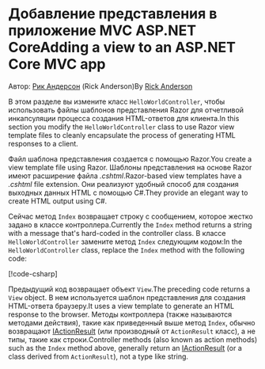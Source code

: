 # <a name="adding-a-view-to-an-aspnet-core-mvc-app"></a><span data-ttu-id="954db-101">Добавление представления в приложение MVC ASP.NET Core</span><span class="sxs-lookup"><span data-stu-id="954db-101">Adding a view to an ASP.NET Core MVC app</span></span>

<span data-ttu-id="954db-102">Автор: [Рик Андерсон](https://twitter.com/RickAndMSFT) (Rick Anderson)</span><span class="sxs-lookup"><span data-stu-id="954db-102">By [Rick Anderson](https://twitter.com/RickAndMSFT)</span></span>

<span data-ttu-id="954db-103">В этом разделе вы измените класс `HelloWorldController`, чтобы использовать файлы шаблонов представления Razor для отчетливой инкапсуляции процесса создания HTML-ответов для клиента.</span><span class="sxs-lookup"><span data-stu-id="954db-103">In this section you modify the `HelloWorldController` class to use Razor view template files to cleanly encapsulate the process of generating HTML responses to a client.</span></span>

<span data-ttu-id="954db-104">Файл шаблона представления создается с помощью Razor.</span><span class="sxs-lookup"><span data-stu-id="954db-104">You create a view template file using Razor.</span></span> <span data-ttu-id="954db-105">Шаблоны представления на основе Razor имеют расширение файла *.cshtml*.</span><span class="sxs-lookup"><span data-stu-id="954db-105">Razor-based view templates have a *.cshtml* file extension.</span></span> <span data-ttu-id="954db-106">Они реализуют удобный способ для создания выходных данных HTML с помощью C#.</span><span class="sxs-lookup"><span data-stu-id="954db-106">They provide an elegant way to create HTML output using C#.</span></span>

<span data-ttu-id="954db-107">Сейчас метод `Index` возвращает строку с сообщением, которое жестко задано в классе контроллера.</span><span class="sxs-lookup"><span data-stu-id="954db-107">Currently the `Index` method returns a string with a message that's hard-coded in the controller class.</span></span> <span data-ttu-id="954db-108">В классе `HelloWorldController` замените метод `Index` следующим кодом:</span><span class="sxs-lookup"><span data-stu-id="954db-108">In the `HelloWorldController` class, replace the `Index` method with the following code:</span></span>

[!code-csharp[](~/tutorials/first-mvc-app/start-mvc/sample/MvcMovie/Controllers/HelloWorldController.cs?name=snippet_4)]

<span data-ttu-id="954db-109">Предыдущий код возвращает объект `View`.</span><span class="sxs-lookup"><span data-stu-id="954db-109">The preceding code returns a `View` object.</span></span> <span data-ttu-id="954db-110">В нем используется шаблон представления для создания HTML-ответа браузеру.</span><span class="sxs-lookup"><span data-stu-id="954db-110">It uses a view template to generate an HTML response to the browser.</span></span> <span data-ttu-id="954db-111">Методы контроллера (также называются методами действия), такие как приведенный выше метод `Index`, обычно возвращают [IActionResult](/dotnet/api/microsoft.aspnetcore.mvc.iactionresult) (или производный от `ActionResult` класс), а не типы, такие как строки.</span><span class="sxs-lookup"><span data-stu-id="954db-111">Controller methods (also known as action methods) such as the `Index` method above, generally return an [IActionResult](/dotnet/api/microsoft.aspnetcore.mvc.iactionresult) (or a class derived from `ActionResult`), not a type like string.</span></span>
